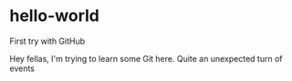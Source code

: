 # hello-world
First try with GitHub

Hey fellas, I'm trying to learn some Git here. Quite an unexpected turn of events
